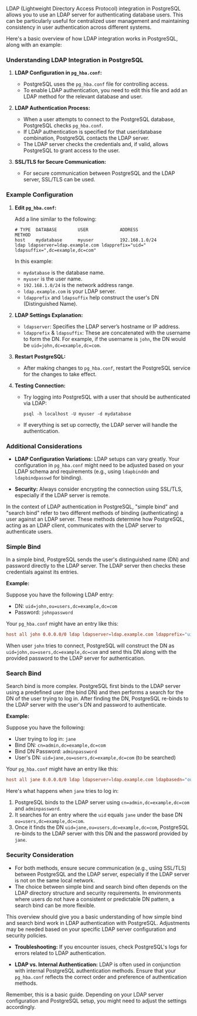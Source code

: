 LDAP (Lightweight Directory Access Protocol) integration in PostgreSQL allows you to use an LDAP server for authenticating database users. This can be particularly useful for centralized user management and maintaining consistency in user authentication across different systems.

Here's a basic overview of how LDAP integration works in PostgreSQL, along with an example:

### Understanding LDAP Integration in PostgreSQL

1. **LDAP Configuration in `pg_hba.conf`:**
   - PostgreSQL uses the `pg_hba.conf` file for controlling access.
   - To enable LDAP authentication, you need to edit this file and add an LDAP method for the relevant database and user.

2. **LDAP Authentication Process:**
   - When a user attempts to connect to the PostgreSQL database, PostgreSQL checks `pg_hba.conf`.
   - If LDAP authentication is specified for that user/database combination, PostgreSQL contacts the LDAP server.
   - The LDAP server checks the credentials and, if valid, allows PostgreSQL to grant access to the user.

3. **SSL/TLS for Secure Communication:**
   - For secure communication between PostgreSQL and the LDAP server, SSL/TLS can be used.

### Example Configuration

1. **Edit `pg_hba.conf`:**

   Add a line similar to the following:

   ```
   # TYPE  DATABASE        USER            ADDRESS                 METHOD
   host    mydatabase      myuser          192.168.1.0/24          ldap ldapserver=ldap.example.com ldapprefix="uid=" ldapsuffix=",dc=example,dc=com"
   ```

   In this example:
   - `mydatabase` is the database name.
   - `myuser` is the user name.
   - `192.168.1.0/24` is the network address range.
   - `ldap.example.com` is your LDAP server.
   - `ldapprefix` and `ldapsuffix` help construct the user's DN (Distinguished Name).

2. **LDAP Settings Explanation:**
   - `ldapserver`: Specifies the LDAP server’s hostname or IP address.
   - `ldapprefix` & `ldapsuffix`: These are concatenated with the username to form the DN. For example, if the username is `john`, the DN would be `uid=john,dc=example,dc=com`.

3. **Restart PostgreSQL:**
   - After making changes to `pg_hba.conf`, restart the PostgreSQL service for the changes to take effect.

4. **Testing Connection:**
   - Try logging into PostgreSQL with a user that should be authenticated via LDAP:
     ```
     psql -h localhost -U myuser -d mydatabase
     ```
   - If everything is set up correctly, the LDAP server will handle the authentication.

### Additional Considerations

- **LDAP Configuration Variations:** LDAP setups can vary greatly. Your configuration in `pg_hba.conf` might need to be adjusted based on your LDAP schema and requirements (e.g., using `ldapbinddn` and `ldapbindpasswd` for binding).

- **Security:** Always consider encrypting the connection using SSL/TLS, especially if the LDAP server is remote.


In the context of LDAP authentication in PostgreSQL, "simple bind" and "search bind" refer to two different methods of binding (authenticating) a user against an LDAP server. These methods determine how PostgreSQL, acting as an LDAP client, communicates with the LDAP server to authenticate users.

### Simple Bind

In a simple bind, PostgreSQL sends the user's distinguished name (DN) and password directly to the LDAP server. The LDAP server then checks these credentials against its entries.

**Example:**

Suppose you have the following LDAP entry:

- DN: `uid=john,ou=users,dc=example,dc=com`
- Password: `johnpassword`

Your `pg_hba.conf` might have an entry like this:

```conf
host all john 0.0.0.0/0 ldap ldapserver=ldap.example.com ldapprefix="uid=" ldapsuffix=",ou=users,dc=example,dc=com"
```

When user `john` tries to connect, PostgreSQL will construct the DN as `uid=john,ou=users,dc=example,dc=com` and send this DN along with the provided password to the LDAP server for authentication.

### Search Bind

Search bind is more complex. PostgreSQL first binds to the LDAP server using a predefined user (the bind DN) and then performs a search for the DN of the user trying to log in. After finding the DN, PostgreSQL re-binds to the LDAP server with the user's DN and password to authenticate.

**Example:**

Suppose you have the following:

- User trying to log in: `jane`
- Bind DN: `cn=admin,dc=example,dc=com`
- Bind DN Password: `adminpassword`
- User's DN: `uid=jane,ou=users,dc=example,dc=com` (to be searched)

Your `pg_hba.conf` might have an entry like this:

```conf
host all jane 0.0.0.0/0 ldap ldapserver=ldap.example.com ldapbasedn="ou=users,dc=example,dc=com" ldapbinddn="cn=admin,dc=example,dc=com" ldapbindpasswd="adminpassword" ldapsearchattribute="uid"
```

Here's what happens when `jane` tries to log in:

1. PostgreSQL binds to the LDAP server using `cn=admin,dc=example,dc=com` and `adminpassword`.
2. It searches for an entry where the `uid` equals `jane` under the base DN `ou=users,dc=example,dc=com`.
3. Once it finds the DN `uid=jane,ou=users,dc=example,dc=com`, PostgreSQL re-binds to the LDAP server with this DN and the password provided by `jane`.

### Security Consideration

- For both methods, ensure secure communication (e.g., using SSL/TLS) between PostgreSQL and the LDAP server, especially if the LDAP server is not on the same local network.
- The choice between simple bind and search bind often depends on the LDAP directory structure and security requirements. In environments where users do not have a consistent or predictable DN pattern, a search bind can be more flexible.

This overview should give you a basic understanding of how simple bind and search bind work in LDAP authentication with PostgreSQL. Adjustments may be needed based on your specific LDAP server configuration and security policies.

- **Troubleshooting:** If you encounter issues, check PostgreSQL's logs for errors related to LDAP authentication.

- **LDAP vs. Internal Authentication:** LDAP is often used in conjunction with internal PostgreSQL authentication methods. Ensure that your `pg_hba.conf` reflects the correct order and preference of authentication methods.

Remember, this is a basic guide. Depending on your LDAP server configuration and PostgreSQL setup, you might need to adjust the settings accordingly.
